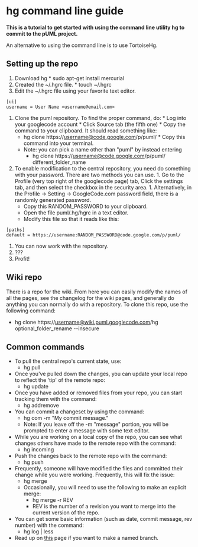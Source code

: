 # hg command line guide #
**This is a tutorial to get started with using the command line utility hg to commit to the pUML project.**

An alternative to using the command line is to use TortoiseHg.

## Setting up the repo ##
  1. Download hg
    * sudo apt-get install mercurial
  1. Created the ~/.hgrc file.
    * touch ~/.hgrc
  1. Edit the ~/.hgrc file using your favorite text editor.
```
[ui]
username = User Name <username@email.com>
```
  1. Clone the puml repository. To find the proper command, do:
    * Log into your googlecode account
    * Click Source tab (the fifth one)
    * Copy the command to your clipboard. It should read something like:
      * hg clone https://username@code.google.com/p/puml/
    * Copy this command into your terminal.
      * Note: you can pick a name other than "puml" by instead entering
        * hg clone https://username@code.google.com/p/puml/ different\_folder\_name
  1. To enable modification to the central repository, you need do something with your password. There are two methods you can use.
    1. Go to the Profile (very top right of the googlecode page) tab, Click the settings tab, and then select the checkbox in the security area.
    1. Alternatively, in the Profile -> Setting -> GoogleCode.com password field, there is a randomly generated password.
      * Copy this RANDOM\_PASSWORD to your clipboard.
      * Open the file puml/.hg/hgrc in a text editor.
      * Modify this file so that it reads like this:
```
[paths]
default = https://username:RANDOM_PASSWORD@code.google.com/p/puml/
```
  1. You can now work with the repository.
  1. ???
  1. Profit!

## Wiki repo ##
There is a repo for the wiki. From here you can easily modify the names of all the pages, see the changelog for the wiki pages, and generally do anything you can normally do with a repository. To clone this repo, use the following command:
  * hg clone https://username@wiki.puml.googlecode.com/hg optional\_folder\_rename --insecure


## Common commands ##
  * To pull the central repo's current state, use:
    * hg pull
  * Once you've pulled down the changes, you can update your local repo to reflect the 'tip' of the remote repo:
    * hg update
  * Once you have added or removed files from your repo, you can start tracking them with the command:
    * hg addremove
  * You can commit a changeset by using the command:
    * hg com -m "My commit message."
    * Note: If you leave off the -m "message" portion, you will be prompted to enter a message with some text editor.
  * While you are working on a local copy of the repo, you can see what changes others have made to the remote repo with the command:
    * hg incoming
  * Push the changes back to the remote repo with the command:
    * hg push
  * Frequently, someone will have modified the files and committed their change while you were working. Frequently, this will fix the issue:
    * hg merge
    * Occasionally, you will need to use the following to make an explicit merge:
      * hg merge -r REV
      * REV is the number of a revision you want to merge into the current version of the repo.
  * You can get some basic information (such as date, commit message, rev number) with the command:
    * hg log | less
  * Read up on [this](http://mercurial.selenic.com/wiki/NamedBranches) page if you want to make a named branch.